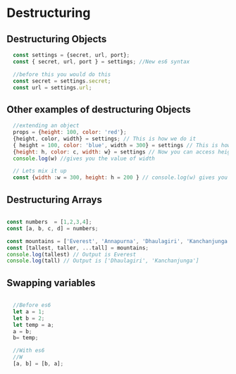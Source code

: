 # Destructuring


## Destructuring Objects

```javascript
  const settings = {secret, url, port};
  const { secret, url, port } = settings; //New es6 syntax

  //before this you would do this
  const secret = settings.secret;
  const url = settings.url;

```


## Other examples of destructuring Objects

```javascript
  //extending an object
  props = {height: 100, color: 'red'};
  {height, color, width} = settings; // This is how we do it
  { height = 100, color: 'blue', width = 300} = settings // This is how we pass default values
  {height: h, color: c, width: w} = settings // Now you can access height using h color using c and width using w
  console.log(w) //gives you the value of width

  // Lets mix it up
  const {width :w = 300, height: h = 200 } // console.log(w) gives you 300

```


## Destructuring Arrays

```javascript

const numbers  = [1,2,3,4];
const [a, b, c, d] = numbers;

const mountains = ['Everest', 'Annapurna', 'Dhaulagiri', 'Kanchanjunga'];
const [tallest, taller, ...tall] = mountains;
console.log(tallest) // Output is Everest
console.log(tall) // Output is ['Dhaulagiri', 'Kanchanjunga']

```


## Swapping variables

```javascript

  //Before es6
  let a = 1;
  let b = 2;
  let temp = a;
  a = b;
  b= temp;

  //With es6
  //W
  [a, b] = [b, a];



```
